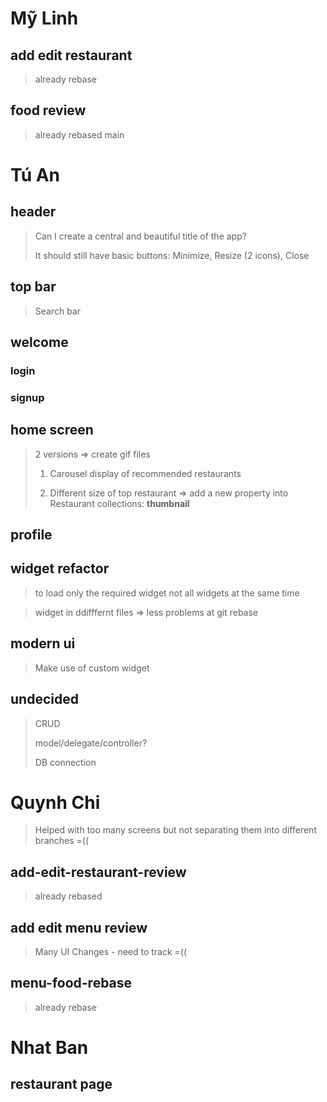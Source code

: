 # Mỹ Linh
## add edit restaurant
> already rebase

## food review
> already rebased main

# Tú An
## header
> Can I create a central and beautiful title of the app?
> 
> It should still have basic buttons: Minimize, Resize (2 icons), Close


## top bar
> Search bar


## welcome
### login
### signup

## home screen
> 2 versions => create gif files
> 
> 1. Carousel display of recommended restaurants 
> 
> 2. Different size of top restaurant => add a new property into Restaurant collections: **thumbnail**

## profile

## widget refactor
> to load only the required widget not all widgets at the same time

> widget in ddifffernt files => less problems at git rebase

## modern ui
> Make use of custom widget


## undecided
> CRUD
> 
> model/delegate/controller?
> 
> DB connection
> 

# Quynh Chi

> Helped with too many screens but not separating them into different branches =((

## add-edit-restaurant-review
> already rebased

## add edit menu review
> Many UI Changes - need to track =((

## menu-food-rebase
> already rebase

# Nhat Ban
## restaurant page
